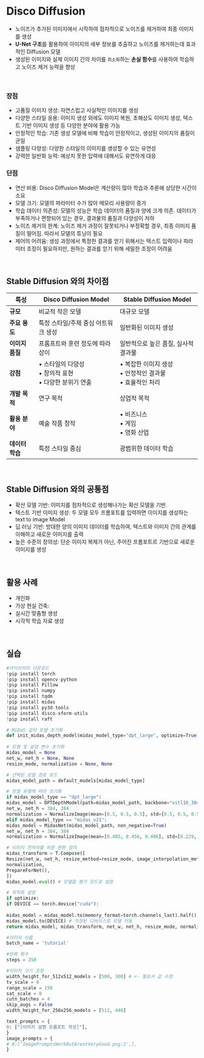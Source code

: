 # Disco Diffusion

- 노이즈가 추가된 이미지에서 시작하여 점차적으로 노이즈를 제거하여 최종 이미지를 생성
- **U-Net 구조**를 활용하여 이미지의 세부 정보를 추출하고 노이즈를 제거하는데 효과적인 Diffusion 모델
- 생성된 이미지와 실제 이미지 간의 차이를 `최소화`하는 **손실 함수**를 사용하여 학습하고 노이즈 제거 능력을 향상

<br/>

### 장점

- 고품질 이미지 생성: 자연스럽고 사실적인 이미지를 생성 
- 다양한 스타일 응용: 이미지 생성 외에도 이미지 복원, 초해상도 이미지 생성, 텍스트 기반 이미지 생성 등 다양한 분야에 활용 가능 
- 안정적인 학습: 기존 생성 모델에 비해 학습이 안정적이고, 생성된 이미지의 품질이 균일 
- 샘플링 다양성: 다양한 스타일의 이미지를 생성할 수 있는 유연성 
- 강력한 일반화 능력: 예상치 못한 입력에 대해서도 유연하게 대응

### 단점 

- 연산 비용: Disco Diffusion Model은 계산량이 많아 학습과 추론에 상당한 시간이 소요
- 모델 크기: 모델의 파라미터 수가 많아 메모리 사용량이 증가 
- 학습 데이터 의존성: 모델의 성능은 학습 데이터의 품질과 양에 크게 의존. 데이터가 부족하거나 편향되어 있는 경우, 결과물의 품질과 다양성이 저하
- 노이즈 제거의 한계: 노이즈 제거 과정이 잘못되거나 부정확할 경우, 최종 이미지 품질이 떨어짐. 따라서 모델의 튜닝이 필요
- 제어의 어려움: 생성 과정에서 특정한 결과를 얻기 위해서는 텍스트 입력이나 파라미터 조정이 필요하지만, 원하는 결과를 얻기 위해 세밀한 조정이 어려움

<br/>



## Stable Diffusion 와의 차이점

| 특성            | Disco Diffusion Model                                      | Stable Diffusion Model                                       |
| --------------- | ---------------------------------------------------------- | ------------------------------------------------------------ |
| **규모**        | 비교적 작은 모델                                           | 대규모 모델                                                  |
| **주요 용도**   | 특정 스타일/주제 중심 아트워크 생성                        | 일반화된 이미지 생성                                         |
| **이미지 품질** | 프롬프트와 훈련 정도에 따라 상이                           | 일반적으로 높은 품질, 실사적 결과물                          |
| **강점**        | • 스타일의 다양성<br>• 창의적 표현<br>• 다양한 분위기 연출 | • 복잡한 이미지 생성<br>• 안정적인 결과물<br>• 효율적인 처리 |
| **개발 목적**   | 연구 목적                                                  | 상업적 목적                                                  |
| **활용 분야**   | 예술 작품 창작                                             | • 비즈니스<br>• 게임<br>• 영화 산업                          |
| **데이터 학습** | 특정 스타일 중심                                           | 광범위한 데이터 학습                                         |



<br/>

## Stable Diffusion 와의 공통점

- 확산 모델 기반: 이미지를 점차적으로 생성해나가는 확산 모델을 기반. 
- 텍스트 기반 이미지 생성: 두 모델 모두 프롬포트를 입력하면 이미지를 생성하는 text to image Model
- 딥 러닝 기반: 방대한 양의 이미지 데이터를 학습하여, 텍스트와 이미지 간의 관계를 이해하고 새로운 이미지를 출력
- 높은 수준의 창의성: 단순 이미지 복제가 아닌, 주어진 프롬포트르 기반으로 새로운 이미지를 생성



<br/>

## 활용 사례

- 개인화
- 가상 현실 건축:
- 실시간 맞춤형 생성
- 시각적 학습 자료 생성



<br/>

## 실습

```python
#라이브러리 다운로드
!pip install torch
!pip install opencv-python
!pip install Pillow
!pip install numpy
!pip install tqdm
!pip install midas
!pip install py3d-tools
!pip install disco-xform-utils
!pip install raft

# MiDaS 깊이 모델 초기화
def init_midas_depth_model(midas_model_type="dpt_large", optimize=True):
    
# 모델 및 설정 변수 초기화
midas_model = None
net_w, net_h = None, None
resize_mode, normalization = None, None

# 선택된 모델 경로 로드
midas_model_path = default_models[midas_model_type]

# 모델 유형에 따라 초기화
if midas_model_type == "dpt_large":
midas_model = DPTDepthModel(path=midas_model_path, backbone="vitl16_384", non_negative=True)
net_w, net_h = 384, 384
normalization = NormalizeImage(mean=[0.5, 0.5, 0.5], std=[0.5, 0.5, 0.5])
elif midas_model_type == "midas_v21":
midas_model = MidasNet(midas_model_path, non_negative=True)
net_w, net_h = 384, 384
normalization = NormalizeImage(mean=[0.485, 0.456, 0.406], std=[0.229, 0.224, 0.225])

# 이미지 전처리를 위한 변환 정의
midas_transform = T.Compose([
Resize(net_w, net_h, resize_method=resize_mode, image_interpolation_method=cv2.INTER_CUBIC),
normalization,
PrepareForNet(),
])
midas_model.eval() # 모델을 평가 모드로 설정

# 최적화 설정
if optimize:
if DEVICE == torch.device("cuda"):
    
midas_model = midas_model.to(memory_format=torch.channels_last).half() # 메모리 포맷 및 반정밀도 변환
midas_model.to(DEVICE) # 지정된 디바이스로 모델 이동
return midas_model, midas_transform, net_w, net_h, resize_mode, normalization # 초기화된 모델 및 설정 반환

#이미지 이름
batch_name = 'tutorial'

#반복 횟수
steps = 250

#이미지 크기 조정
width_height_for_512x512_models = [500, 300] # <- 필요시 값 수정
tv_scale = 0
range_scale = 150
sat_scale = 0
cutn_batches = 4
skip_augs = False
width_height_for_256x256_models = [512, 448]

text_prompts = {
0: ["[이미지 설명 프롬프트 작성]"],
}
image_prompts = {
# 0:['ImagePromptsWorkButArentVeryGood.png:2',],
}
```

